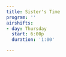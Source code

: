 ```yaml
---
title: Sister's Time
program: ''
airshifts:
- day: Thursday
  start: 6:00p
  duration: '1:00'

---
```

